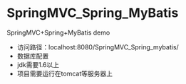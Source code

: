 # SpringMVC_Spring_MyBatis
SpringMVC+Spring+MyBatis demo

* 访问路径：localhost:8080/SpringMVC_Spring_mybatis/
* 数据库配置
	<property name="driverClassName" value="com.mysql.jdbc.Driver" />
	<property name="url" value="jdbc:mysql://localhost:3306/mybatis" />
	<property name="username" value="root" />
	<property name="password" value="123456" />
* jdk需要1.6以上
* 项目需要运行在tomcat等服务器上
